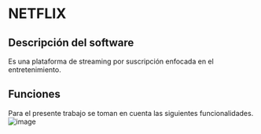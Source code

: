 # NETFLIX

## Descripción del software
Es una plataforma de streaming por suscripción enfocada en el entretenimiento.

## Funciones
Para el presente trabajo se toman en cuenta las siguientes funcionalidades.
![image](https://user-images.githubusercontent.com/82128621/137235160-5a98f6a1-9131-4525-8338-0d359c8523e6.png)

